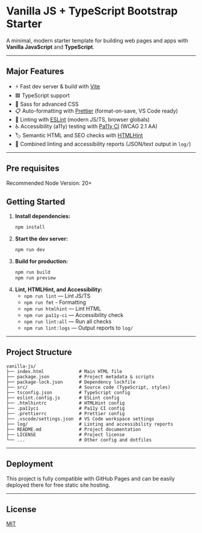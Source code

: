 # Vanilla JS + TypeScript Bootstrap Starter

A minimal, modern starter template for building web pages and apps with **Vanilla JavaScript** and **TypeScript**.

---

## Major Features

- ⚡️ Fast dev server & build with [Vite](https://vitejs.dev/)
- 🟦 TypeScript support
- 🎨 Sass for advanced CSS
- 📋 Auto-formatting with [Prettier](https://prettier.io/) (format-on-save, VS Code ready)
- 🧹 Linting with [ESLint](https://eslint.org/) (modern JS/TS, browser globals)
- ♿ Accessibility (a11y) testing with [Pa11y CI](https://github.com/pa11y/pa11y-ci) (WCAG 2.1 AA)
- 🏷️ Semantic HTML and SEO checks with [HTMLHint](https://htmlhint.com/)
- 📑 Combined linting and accessibility reports (JSON/text output in `log/`)

---
## Pre requisites
Recommended Node Version: 20+

## Getting Started

1. **Install dependencies:**
   ```sh
   npm install
   ```
2. **Start the dev server:**
   ```sh
   npm run dev
   ```
3. **Build for production:**
   ```sh
   npm run build
   npm run preview
   ```
4. **Lint, HTMLHint, and Accessibility:**
   - `npm run lint` — Lint JS/TS
   - `npm run fmt` - Formatting
   - `npm run htmlhint` — Lint HTML
   - `npm run pa11y-ci` — Accessibility check
   - `npm run lint:all` — Run all checks
   - `npm run lint:logs` — Output reports to `log/`

---

## Project Structure

```
vanilla-js/
├── index.html             # Main HTML file
├── package.json           # Project metadata & scripts
├── package-lock.json      # Dependency lockfile
├── src/                   # Source code (TypeScript, styles)
├── tsconfig.json          # TypeScript config
├── eslint.config.js       # ESLint config
├── .htmlhintrc            # HTMLHint config
├── .pa11yci               # Pa11y CI config
├── .prettierrc            # Prettier config
├── .vscode/settings.json  # VS Code workspace settings
├── log/                   # Linting and accessibility reports
├── README.md              # Project documentation
├── LICENSE                # Project license
└── ...                    # Other config and dotfiles
```

---

## Deployment

This project is fully compatible with GitHub Pages and can be easily deployed there for free static site hosting.

---

## License

[MIT](./LICENSE)
